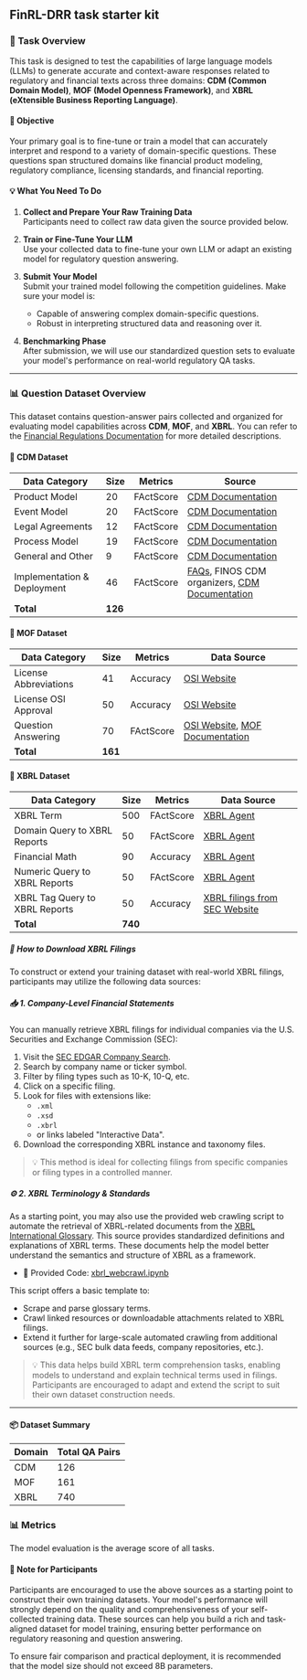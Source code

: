 ## FinRL-DRR task starter kit

### 🧠 Task Overview

This task is designed to test the capabilities of large language models (LLMs) to generate accurate and context-aware responses related to regulatory and financial texts across three domains: **CDM (Common Domain Model)**, **MOF (Model Openness Framework)**, and **XBRL (eXtensible Business Reporting Language)**.

#### 🎯 Objective
Your primary goal is to fine-tune or train a model that can accurately interpret and respond to a variety of domain-specific questions. These questions span structured domains like financial product modeling, regulatory compliance, licensing standards, and financial reporting.

#### 💡 What You Need To Do

1. **Collect and Prepare Your Raw Training Data**  
   Participants need to collect raw data given the source provided below. 

2. **Train or Fine-Tune Your LLM**  
   Use your collected data to fine-tune your own LLM or adapt an existing model for regulatory question answering.

3. **Submit Your Model**  
   Submit your trained model following the competition guidelines. Make sure your model is:
   - Capable of answering complex domain-specific questions.
   - Robust in interpreting structured data and reasoning over it.

4. **Benchmarking Phase**  
   After submission, we will use our standardized question sets to evaluate your model's performance on real-world regulatory QA tasks.

---

### 📊 Question Dataset Overview

This dataset contains question-answer pairs collected and organized for evaluating model capabilities across **CDM**, **MOF**, and **XBRL**. You can refer to the [Financial Regulations Documentation](https://financial-regulations.readthedocs.io/en/latest/) for more detailed descriptions.

#### 📁 CDM Dataset

| **Data Category**               | **Size** | **Metrics**     | **Source**                                                                 |
|-------------------------------|----------|----------------|--------------------------------------------------------------------------|
| Product Model                 | 20       | FActScore    | [CDM Documentation](https://cdm.finos.org/)                              |
| Event Model                   | 20       | FActScore   | [CDM Documentation](https://cdm.finos.org/)                              |
| Legal Agreements              | 12       | FActScore      | [CDM Documentation](https://cdm.finos.org/)                              |
| Process Model                 | 19       | FActScore    | [CDM Documentation](https://cdm.finos.org/)                              |
| General and Other             | 9        | FActScore   | [CDM Documentation](https://cdm.finos.org/)                              |
| Implementation & Deployment  | 46       | FActScore    | [FAQs](https://www.finos.org/faq), FINOS CDM organizers, [CDM Documentation](https://cdm.finos.org/) |
| **Total**                     | **126**  |                |                                                                          |

#### 📁 MOF Dataset

| **Data Category**            | **Size** | **Metrics**     | **Data Source**                                                                 |
|-----------------------------|----------|----------------|---------------------------------------------------------------------------------|
| License Abbreviations       | 41       | Accuracy   | [OSI Website](https://opensource.org/licenses)                                 |
| License OSI Approval        | 50       | Accuracy       | [OSI Website](https://opensource.org/licenses)                                 |
| Question Answering          | 70       | FActScore      | [OSI Website](https://opensource.org/licenses), [MOF Documentation](https://arxiv.org/abs/2403.13784) |
| **Total**                   | **161**  |                |                                                                                 |

#### 📁 XBRL Dataset

| **Data Category**                         | **Size** | **Metrics**     | **Data Source**                                                                 |
|------------------------------------------|----------|----------------|---------------------------------------------------------------------------------|
| XBRL Term                                | 500      | FActScore      | [XBRL Agent](https://papers.ssrn.com/sol3/papers.cfm?abstract_id=4993495)                     |
| Domain Query to XBRL Reports             | 50       | FActScore      | [XBRL Agent](https://papers.ssrn.com/sol3/papers.cfm?abstract_id=4993495) |
| Financial Math                           | 90       | Accuracy       | [XBRL Agent](https://papers.ssrn.com/sol3/papers.cfm?abstract_id=4993495)                     |
| Numeric Query to XBRL Reports            | 50       | FActScore      | [XBRL Agent](https://papers.ssrn.com/sol3/papers.cfm?abstract_id=4993495) |
| XBRL Tag Query to XBRL Reports           | 50       | Accuracy       | [XBRL filings from SEC Website](https://www.sec.gov/)           |                                                                            |
| **Total**                                | **740** |                |                                                                                 |

##### 📂 How to Download XBRL Filings

To construct or extend your training dataset with real-world XBRL filings, participants may utilize the following data sources:

##### 📥 1. Company-Level Financial Statements

You can manually retrieve XBRL filings for individual companies via the U.S. Securities and Exchange Commission (SEC):

1. Visit the [SEC EDGAR Company Search](https://www.sec.gov/edgar/searchedgar/companysearch).
2. Search by company name or ticker symbol.
3. Filter by filing types such as 10-K, 10-Q, etc.
4. Click on a specific filing.
5. Look for files with extensions like:
   - `.xml`
   - `.xsd`
   - `.xbrl`
   - or links labeled "Interactive Data".
6. Download the corresponding XBRL instance and taxonomy files.

> 💡 This method is ideal for collecting filings from specific companies or filing types in a controlled manner.

##### ⚙️ 2. XBRL Terminology & Standards

As a starting point, you may also use the provided web crawling script to automate the retrieval of XBRL-related documents from the [XBRL International Glossary](https://www.xbrl.org/guidance/xbrl-glossary/). This source provides standardized definitions and explanations of XBRL terms. These documents help the model better understand the semantics and structure of XBRL as a framework.

- 📎 Provided Code: [xbrl_webcrawl.ipynb](./xbrl_webcrawl.ipynb)

This script offers a basic template to:
- Scrape and parse glossary terms.
- Crawl linked resources or downloadable attachments related to XBRL filings.
- Extend it further for large-scale automated crawling from additional sources (e.g., SEC bulk data feeds, company repositories, etc.).

> 💡 This data helps build XBRL term comprehension tasks, enabling models to understand and explain technical terms used in filings. Participants are encouraged to adapt and extend the script to suit their own dataset construction needs.

---

#### 📦 Dataset Summary

| **Domain** | **Total QA Pairs** |
|------------|--------------------|
| CDM        | 126                |
| MOF        | 161                |
| XBRL       | 740               |

### 📊 Metrics
The model evaluation is the average score of all tasks. 

#### 📘 Note for Participants

Participants are encouraged to use the above sources as a starting point to construct their own training datasets. Your model's performance will strongly depend on the quality and comprehensiveness of your self-collected training data. These sources can help you build a rich and task-aligned dataset for model training, ensuring better performance on regulatory reasoning and question answering.

To ensure fair comparison and practical deployment, it is recommended that the model size should not exceed 8B parameters.

